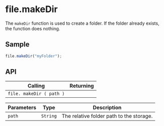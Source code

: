 # file.makeDir

The `makeDir` function is used to create a folder. If the folder already exists, the function does nothing.

## Sample

```javascript
file.makeDir("myFolder");
```

## API

| Calling | Returning |
|---|---|
| `file. makeDir ( path )` |  |

| Parameters | Type | Description |
|---|---|---|
| `path` | `String` | The relative folder path to the storage. |